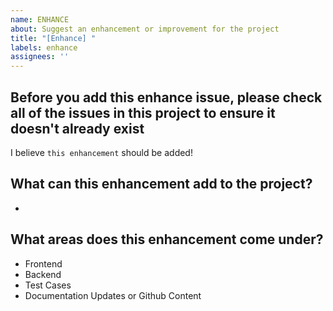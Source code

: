 ```yaml
---
name: ENHANCE
about: Suggest an enhancement or improvement for the project
title: "[Enhance] "
labels: enhance
assignees: ''
---
```


## Before you add this enhance issue, please check all of the issues in this project to ensure it doesn't already exist

I believe `this enhancement` should be added!

## What can this enhancement add to the project?
- 

## What areas does this enhancement come under? <!-- remove all that don't apply -->
- Frontend <!-- (UI, Design) -->
- Backend <!-- (Logic) -->
- Test Cases
- Documentation Updates or Github Content
<!-- Add any others you think are necessary! -->
